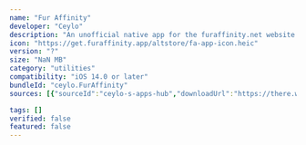 ```yaml
---
name: "Fur Affinity"
developer: "Ceylo"
description: "An unofficial native app for the furaffinity.net website."
icon: "https://get.furaffinity.app/altstore/fa-app-icon.heic"
version: "?"
size: "NaN MB"
category: "utilities"
compatibility: "iOS 14.0 or later"
bundleId: "ceylo.FurAffinity"
sources: [{"sourceId":"ceylo-s-apps-hub","downloadUrl":"https://there.was.no.download.url","lastUpdated":null,"size":"NaN MB","isOfficial":false}]

tags: []
verified: false
featured: false
---
```

